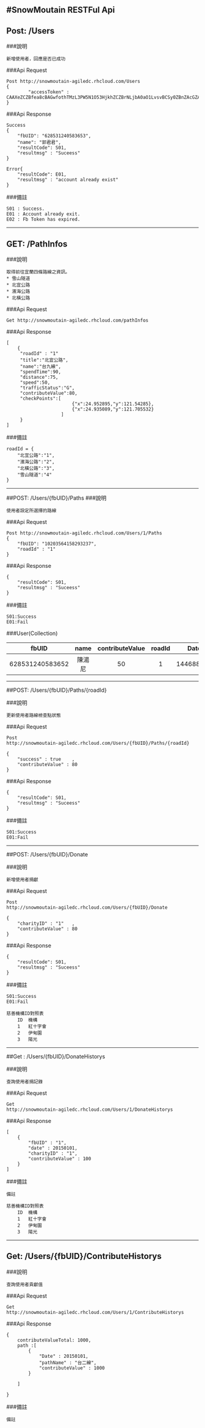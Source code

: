 #SnowMoutain RESTFul Api 
---
## Post: /Users
###說明

	新增使用者，回應是否已成功
	
###Api Request

	Post http://snowmoutain-agiledc.rhcloud.com/Users
	{
			"accessToken" : CAAXeZCZBfea8cBAGwfothTMzL3PW5N1O53HjkhZCZBrNLjbA0aO1LvsvBCSy0ZBnZAcGZAPhtKFhYEMgi6vsekGtNNYpz8KOaNLb8PsXIoVZBxwGyg8iTbpYs9lHZB0x7nQZBYC4J1ZBRukcY2a4ASDni0tC0tBpJzEpxt6hM2mLRwUR7sJH8oh8E1viK82E2ee0VXm2SBM13LTQv4pstShbZAh3
	}
	

###Api Response
	
	Success 
	{
		"fbUID": "628531240583653",
		"name": "郭君君",
		"resultCode": S01,
		"resultmsg" : "Suceess"
	}
	
	Error{
		"resultCode": E01,
		"resultmsg" : "account already exist"
	}

###備註

	S01 : Success.
	E01 : Account already exit.
	E02 : Fb Token has expired.
		
---

## GET: /PathInfos
###說明

	取得前往宜蘭四條路線之資訊。
	* 雪山隧道
	* 北宜公路
	* 濱海公路
	* 北橫公路

###Api Request

	Get http://snowmoutain-agiledc.rhcloud.com/pathInfos

###Api Response

	[
		{
		 "roadId" : "1"
		 "title":"北宜公路",
		 "name":"台九線",
		 "spendTime":90,
		 "distance":75,
		 "speed":50,
		 "trafficStatus":"G",
		 "contributeValue":80,
		 "checkPoints":[
		 					{"x":24.952895,"y":121.54285},
		 					{"x":24.935089,"y":121.705532}
		 				]
		 }
	]

###備註
	
	roadId = {
		"北宜公路":"1",
		"濱海公路":"2",
		"北橫公路":"3",
		"雪山隧道":"4"
	}
	
---

##POST: /Users/{fbUID}/Paths
###說明
	
	使用者設定所選擇的路線

###Api Request

	Post http://snowmoutain-agiledc.rhcloud.com/Users/1/Paths	
	{
		"fbUID": "10203564158293237",
		"roadId" : "1"
	}

###Api Response

	{
		"resultCode": S01,
		"resultmsg" : "Suceess"
	}

###備註

	S01:Success
	E01:Fail


###User(Collection)	

| fbUID           | name  | contributeValue  | roadId  | DateStart   | DateEnd      | isSucess | createTime    |
| :-------------: |:-----:|:----------------:| :------:| -----------:| :-----------:| :-------:| :------------:|
| 628531240583652 | 陳湯尼 |     50           |  1      | 1446880480  | 1446885080   |  true    | 1446884080    |


---

##POST: /Users/{fbUID}/Paths/{roadId}

###說明
	
	更新使用者路線檢查點狀態
	
###Api Request

	Post  
	http://snowmoutain-agiledc.rhcloud.com/Users/{fbUID}/Paths/{roadId}
	
	{
		"success" : true	,
		"contributeValue" : 80
	}

###Api Response

	{
		"resultCode": S01,
		"resultmsg" : "Suceess"
	}

###備註

	S01:Success
	E01:Fail

---
##POST: /Users/{fbUID}/Donate

###說明
	
	新增使用者捐獻
	
###Api Request

	Post  
	http://snowmoutain-agiledc.rhcloud.com/Users/{fbUID}/Donate
	
	{
		"charityID" : "1"	,
		"contributeValue" : 80
	}

###Api Response

	{
		"resultCode": S01,
		"resultmsg" : "Suceess"
	}

###備註

	S01:Success
	E01:Fail
	
	慈善機構ID對照表
		ID	機構
		1	紅十字會
		2	伊甸園
		3	陽光
		
---

##Get : /Users/{fbUID}/DonateHistorys

###說明

	查詢使用者捐記錄
	
###Api Request

	Get 
	http://snowmoutain-agiledc.rhcloud.com/Users/1/DonateHistorys

###Api Response
	
	[	
		{
			"fbUID" : "1",
			"date" : 20150101,
			"charityID" : "1",
			"contributeValue" : 100
		}
	]

###備註
	
	備註
	
	慈善機構ID對照表
		ID	機構
		1	紅十字會
		2	伊甸園
		3	陽光

---

## Get: /Users/{fbUID}/ContributeHistorys

###說明

	查詢使用者貢獻值
	
###Api Request

	Get 
	http://snowmoutain-agiledc.rhcloud.com/Users/1/ContributeHistorys

###Api Response

	{
		contributeValueTotal: 1000,
		path :[
			{
				"Date" : 20150101,
				"pathName" : "台二線",
				"contributeValue" : 1000	
			}
		
		] 
	
	}

###備註
	
	備註





